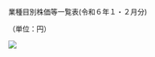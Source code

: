 業種目別株価等一覧表(令和６年１・２月分)

（単位：円）

![](https://www.nta.go.jp/tmp/656734d8-aa17-48de-9d55-08d15a9bf5e3/images/3008ba1148d1b783c80e76a395e0c8d77188ac690acfbfebf9c2719fab914608.jpg)